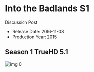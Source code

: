 # Into the Badlands S1

[Discussion Post](https://www.avsforum.com/threads/bass-eq-for-filtered-movies.2995212/post-58523196)

* Release Date: 2016-11-08
* Production Year: 2015

## Season 1 TrueHD 5.1

![img 0](https://i.imgur.com/cpv5ksE.jpg)

